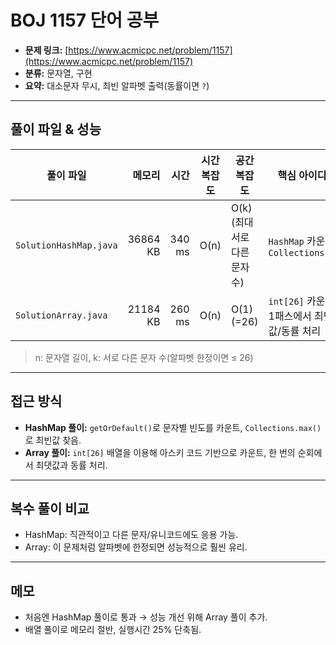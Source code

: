 # BOJ 1157 단어 공부

- **문제 링크:** [https://www.acmicpc.net/problem/1157](https://www.acmicpc.net/problem/1157)  
- **분류:** 문자열, 구현
- **요약:** 대소문자 무시, 최빈 알파벳 출력(동률이면 `?`)

---

## 풀이 파일 & 성능


| 풀이 파일 | 메모리 | 시간 | 시간복잡도 | 공간복잡도 | 핵심 아이디어 |
|---|---:|---:|---|---|---|
| `SolutionHashMap.java` | 36864 KB | 340 ms | O(n) | O(k) (최대 서로 다른 문자 수) | `HashMap` 카운팅 + `Collections.max` |
| `SolutionArray.java`   | 21184 KB | 260 ms | O(n) | O(1) (=26) | `int[26]` 카운팅, 1패스에서 최댓값/동률 처리 |

> n: 문자열 길이, k: 서로 다른 문자 수(알파벳 한정이면 ≤ 26)

---

## 접근 방식
- **HashMap 풀이:** `getOrDefault()`로 문자별 빈도를 카운트, `Collections.max()`로 최빈값 찾음.  
- **Array 풀이:** `int[26]` 배열을 이용해 아스키 코드 기반으로 카운트, 한 번의 순회에서 최댓값과 동률 처리.  

---

## 복수 풀이 비교
- HashMap: 직관적이고 다른 문자/유니코드에도 응용 가능.  
- Array: 이 문제처럼 알파벳에 한정되면 성능적으로 훨씬 유리.  

---

## 메모
- 처음엔 HashMap 풀이로 통과 → 성능 개선 위해 Array 풀이 추가.  
- 배열 풀이로 메모리 절반, 실행시간 25% 단축됨.